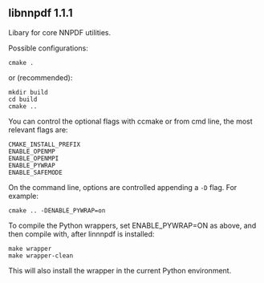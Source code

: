 libnnpdf 1.1.1
----------------------------

Libary for core NNPDF utilities.

Possible configurations:
```Shell
cmake .
```
or (recommended):
```Shell
mkdir build
cd build
cmake ..
```
You can control the optional flags with ccmake or from cmd line, the most relevant flags are:
```Shell
CMAKE_INSTALL_PREFIX
ENABLE_OPENMP
ENABLE_OPENMPI
ENABLE_PYWRAP
ENABLE_SAFEMODE
```

On the command line, options are controlled appending a `-D` flag. For
example:

```
cmake .. -DENABLE_PYWRAP=on
```

To compile the Python wrappers, set ENABLE_PYWRAP=ON as above, and
then compile with, after linnnpdf is installed:
```Shell
make wrapper
make wrapper-clean
```
This will also install the wrapper in the current Python environment.
